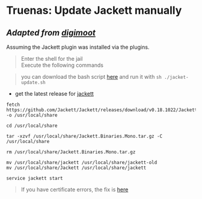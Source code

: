 # Truenas: Update Jackett manually
## *Adapted from [digimoot](https://digimoot.wordpress.com/2019/10/13/freenas-jackett-manual-install/)*

Assuming the Jackett plugin was installed via the plugins.

>  Enter the shell for the jail  
Execute the following commands

>you can download the bash script [here](./jacket-update.sh) and run it with `sh ./jacket-update.sh`

- get the latest release for [jackett](https://github.com/Jackett/Jackett/releases)

```shell
fetch https://github.com/Jackett/Jackett/releases/download/v0.18.1022/Jackett.Binaries.Mono.tar.gz -o /usr/local/share

cd /usr/local/share

tar -xzvf /usr/local/share/Jackett.Binaries.Mono.tar.gz -C /usr/local/share

rm /usr/local/share/Jackett.Binaries.Mono.tar.gz

mv /usr/local/share/jackett /usr/local/share/jackett-old
mv /usr/local/share/Jackett /usr/local/share/jackett

service jackett start
```

>If you have certificate errors, the fix is [here](https://github.com/Jackett/Jackett/issues/12432#issuecomment-946400786)